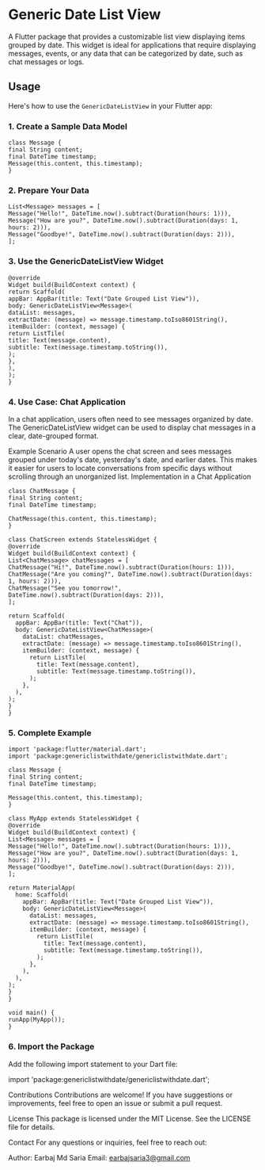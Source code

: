 # Generic Date List View

A Flutter package that provides a customizable list view displaying items grouped by date. This widget is ideal for applications that require displaying messages, events, or any data that can be categorized by date, such as chat messages or logs.

## Usage

Here's how to use the `GenericDateListView` in your Flutter app:

### 1. Create a Sample Data Model

    class Message {
    final String content;
    final DateTime timestamp;
    Message(this.content, this.timestamp);
    }
### 2. Prepare Your Data
    List<Message> messages = [
    Message("Hello!", DateTime.now().subtract(Duration(hours: 1))),
    Message("How are you?", DateTime.now().subtract(Duration(days: 1, hours: 2))),
    Message("Goodbye!", DateTime.now().subtract(Duration(days: 2))),
    ];
### 3. Use the GenericDateListView Widget
    @override
    Widget build(BuildContext context) {
    return Scaffold(
    appBar: AppBar(title: Text("Date Grouped List View")),
    body: GenericDateListView<Message>(
    dataList: messages,
    extractDate: (message) => message.timestamp.toIso8601String(),
    itemBuilder: (context, message) {
    return ListTile(
    title: Text(message.content),
    subtitle: Text(message.timestamp.toString()),
    );
    },
    ),
    );
    }
### 4. Use Case: Chat Application
In a chat application, users often need to see messages organized by date. The GenericDateListView widget can be used to display chat messages in a clear, date-grouped format.

Example Scenario
A user opens the chat screen and sees messages grouped under today's date, yesterday's date, and earlier dates. This makes it easier for users to locate conversations from specific days without scrolling through an unorganized list.
Implementation in a Chat Application

    class ChatMessage {
    final String content;
    final DateTime timestamp;

    ChatMessage(this.content, this.timestamp);
    }

    class ChatScreen extends StatelessWidget {
    @override
    Widget build(BuildContext context) {
    List<ChatMessage> chatMessages = [
    ChatMessage("Hi!", DateTime.now().subtract(Duration(hours: 1))),
    ChatMessage("Are you coming?", DateTime.now().subtract(Duration(days: 1, hours: 2))),
    ChatMessage("See you tomorrow!", DateTime.now().subtract(Duration(days: 2))),
    ];

    return Scaffold(
      appBar: AppBar(title: Text("Chat")),
      body: GenericDateListView<ChatMessage>(
        dataList: chatMessages,
        extractDate: (message) => message.timestamp.toIso8601String(),
        itemBuilder: (context, message) {
          return ListTile(
            title: Text(message.content),
            subtitle: Text(message.timestamp.toString()),
          );
        },
      ),
    );
    }
    }
### 5. Complete Example
    import 'package:flutter/material.dart';
    import 'package:genericlistwithdate/genericlistwithdate.dart';

    class Message {
    final String content;
    final DateTime timestamp;

    Message(this.content, this.timestamp);
    }

    class MyApp extends StatelessWidget {
    @override
    Widget build(BuildContext context) {
    List<Message> messages = [
    Message("Hello!", DateTime.now().subtract(Duration(hours: 1))),
    Message("How are you?", DateTime.now().subtract(Duration(days: 1, hours: 2))),
    Message("Goodbye!", DateTime.now().subtract(Duration(days: 2))),
    ];

    return MaterialApp(
      home: Scaffold(
        appBar: AppBar(title: Text("Date Grouped List View")),
        body: GenericDateListView<Message>(
          dataList: messages,
          extractDate: (message) => message.timestamp.toIso8601String(),
          itemBuilder: (context, message) {
            return ListTile(
              title: Text(message.content),
              subtitle: Text(message.timestamp.toString()),
            );
          },
        ),
      ),
    );
    }
    }

    void main() {
    runApp(MyApp());
    }




### 6. Import the Package

Add the following import statement to your Dart file:

import 'package:genericlistwithdate/genericlistwithdate.dart';

Contributions
Contributions are welcome! If you have suggestions or improvements, feel free to open an issue or submit a pull request.

License
This package is licensed under the MIT License. See the LICENSE file for details.

Contact
For any questions or inquiries, feel free to reach out:

Author: Earbaj Md Saria
Email: earbajsaria3@gmail.com
